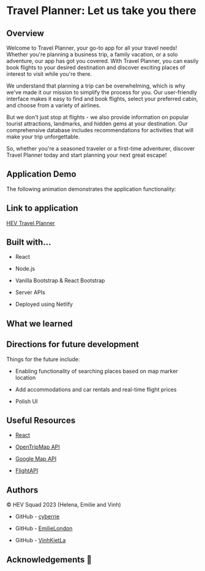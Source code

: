 # Travel Planner: Let us take you there

## Overview

Welcome to Travel Planner, your go-to app for all your travel needs!
Whether you're planning a business trip, a family vacation, or a solo adventure, our app has got you covered.
With Travel Planner, you can easily book flights to your desired destination and discover exciting places of interest to visit while you're there.

We understand that planning a trip can be overwhelming, which is why we've made it our mission to simplify the process for you.
Our user-friendly interface makes it easy to find and book flights, select your preferred cabin, and choose from a variety of airlines.

But we don't just stop at flights - we also provide information on popular tourist attractions, landmarks, and hidden gems at your destination.
Our comprehensive database includes recommendations for activities that will make your trip unforgettable.

So, whether you're a seasoned traveler or a first-time adventurer, discover Travel Planner today and start planning your next great escape!

## Application Demo

The following animation demonstrates the application functionality:

## Link to application

[HEV Travel Planner](https://travelhev.netlify.app)

## Built with...

- React

- Node.js

- Vanilla Bootstrap & React Bootstrap

- Server APIs

- Deployed using Netlify

## What we learned

## Directions for future development

Things for the future include:

- Enabling functionality of searching places based on map marker location

- Add accommodations and car rentals and real-time flight prices

- Polish UI

## Useful Resources

- [React](https://react.dev/)

- [OpenTripMap API](https://opentripmap.io/product)

- [Google Map API](https://developers.google.com/maps/documentation/javascript/libraries-open-source)

- [FlightAPI](https://www.flightapi.io/)

## Authors

©️ HEV Squad 2023 (Helena, Emilie and Vinh)

- GitHub - [cyberrie](https://github.com/cyberrie)

- GitHub - [EmilieLondon](https://github.com/EmilieLondon)

- GitHub - [VinhKietLa](https://github.com/VinhKietLa)

## Acknowledgements 🌟
